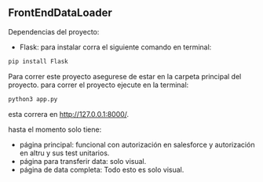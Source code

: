 ## FrontEndDataLoader
Dependencias del proyecto:
- Flask:
para instalar corra el siguiente comando en terminal:
```bash
pip install Flask
```
Para correr este proyecto asegurese de estar en la carpeta principal del proyecto.
para correr el proyecto ejecute en la terminal:

```bash
python3 app.py
```
esta correra en http://127.0.0.1:8000/.

hasta el momento solo tiene:
- página principal: funcional con autorización en salesforce y autorización en altru y sus test unitarios.
- página para transferir data: solo visual.
- página de data completa: Todo esto es solo visual.


